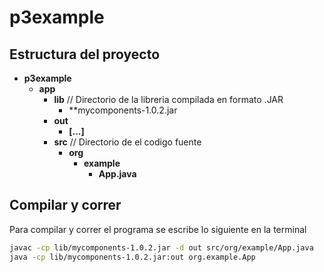 # p3example

## Estructura del proyecto
- **p3example**
    - **app**
        - **lib**   // Directorio de la libreria compilada en formato .JAR
            - **mycomponents-1.0.2.jar  
        - **out**
            - **[...]**
        - **src**   // Directorio de el codigo fuente
            - **org**
                - **example**
                    - **App.java**

## Compilar y correr
Para compilar y correr el programa se escribe lo siguiente en la terminal
```zsh
javac -cp lib/mycomponents-1.0.2.jar -d out src/org/example/App.java
java -cp lib/mycomponents-1.0.2.jar:out org.example.App
```

